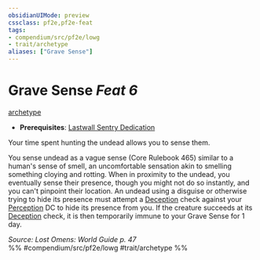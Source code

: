 ```yaml
---
obsidianUIMode: preview
cssclass: pf2e,pf2e-feat
tags:
- compendium/src/pf2e/lowg
- trait/archetype
aliases: ["Grave Sense"]
---
```

# Grave Sense  *Feat 6*  
[archetype](../../rules/traits/archetype.md)  

- **Prerequisites**: [Lastwall Sentry Dedication](lastwall-sentry-dedication-lowg.md)

Your time spent hunting the undead allows you to sense them.

You sense undead as a vague sense (Core Rulebook 465) similar to a human's sense of smell, an uncomfortable sensation akin to smelling something cloying and rotting. When in proximity to the undead, you eventually sense their presence, though you might not do so instantly, and you can't pinpoint their location. An undead using a disguise or otherwise trying to hide its presence must attempt a [Deception](../skills.md#Deception) check against your [Perception](../skills.md#Perception) DC to hide its presence from you. If the creature succeeds at its [Deception](../skills.md#Deception) check, it is then temporarily immune to your Grave Sense for 1 day.

*Source: Lost Omens: World Guide p. 47*  
%% #compendium/src/pf2e/lowg #trait/archetype %%